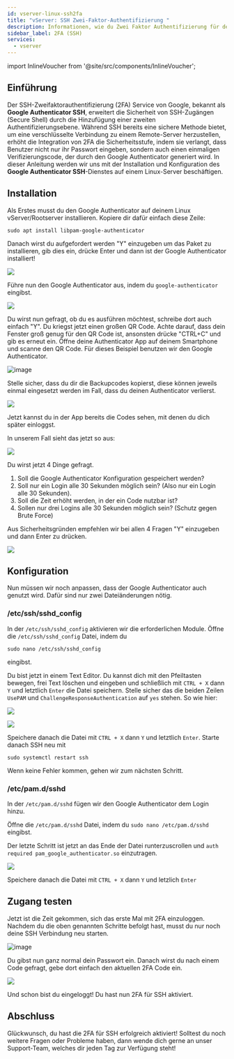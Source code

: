 ```yaml
---
id: vserver-linux-ssh2fa
title: "vServer: SSH Zwei-Faktor-Authentifizierung "
description: Informationen, wie du Zwei Faktor Authentifizierung für deinen Linux Server von ZAP-Hosting einrichten kannst - ZAP-Hosting.com Dokumentation
sidebar_label: 2FA (SSH)
services:
  - vserver
---
```


import InlineVoucher from '@site/src/components/InlineVoucher';

## Einführung

Der SSH-Zweifaktorauthentifizierung (2FA) Service von Google, bekannt als **Google Authenticator SSH**, erweitert die Sicherheit von SSH-Zugängen (Secure Shell) durch die Hinzufügung einer zweiten Authentifizierungsebene. Während SSH bereits eine sichere Methode bietet, um eine verschlüsselte Verbindung zu einem Remote-Server herzustellen, erhöht die Integration von 2FA die Sicherheitsstufe, indem sie verlangt, dass Benutzer nicht nur ihr Passwort eingeben, sondern auch einen einmaligen Verifizierungscode, der durch den Google Authenticator generiert wird. In dieser Anleitung werden wir uns mit der Installation und Konfiguration des **Google Authenticator SSH**-Dienstes auf einem Linux-Server beschäftigen.

<InlineVoucher />

## Installation

Als Erstes musst du den Google Authenticator auf deinem Linux vServer/Rootserver installieren.
Kopiere dir dafür einfach diese Zeile:

```
sudo apt install libpam-google-authenticator
```

Danach wirst du aufgefordert werden "Y" einzugeben um das Paket zu installieren, gib dies ein, drücke Enter und dann ist der Google Authenticator installiert!

![](https://user-images.githubusercontent.com/61839701/166183702-67a07bf3-e199-4f20-a166-9fed0f297d1c.pn)

Führe nun den Google Authenticator aus, indem du `google-authenticator` eingibst.

![](https://user-images.githubusercontent.com/61839701/166183758-869cf62d-a242-4365-9ca3-3bbeda553870.png)

Du wirst nun gefragt, ob du es ausführen möchtest, schreibe dort auch einfach "Y". Du kriegst jetzt einen großen QR Code.
Achte darauf, dass dein Fenster groß genug für den QR Code ist, ansonsten drücke "CTRL+C" und gib es erneut ein.
 Öffne deine Authenticator App auf deinem Smartphone und scanne den QR Code.
Für dieses Beispiel benutzen wir den Google Authenticator.

![image](https://user-images.githubusercontent.com/13604413/159171815-4a7368da-fab1-4284-9c90-e310a577dbbf.png)

Stelle sicher, dass du dir die Backupcodes kopierst, diese können jeweils einmal eingesetzt werden im Fall, dass du deinen Authenticator verlierst.

![](https://user-images.githubusercontent.com/61839701/166183779-055a3e93-1040-460a-a589-366d9c8bdedf.png)

Jetzt kannst du in der App bereits die Codes sehen, mit denen du dich später einloggst.

In unserem Fall sieht das jetzt so aus:

![](https://user-images.githubusercontent.com/61839701/166183807-7e5e04a2-8da6-4d2e-bd3b-a42c2baa045a.png)

Du wirst jetzt 4 Dinge gefragt.

1. Soll die Google Authenticator Konfiguration gespeichert werden?
2. Soll nur ein Login alle 30 Sekunden möglich sein? (Also nur ein Login alle 30 Sekunden).
3. Soll die Zeit erhöht werden, in der ein Code nutzbar ist?
4. Sollen nur drei Logins alle 30 Sekunden möglich sein? (Schutz gegen Brute Force)

Aus Sicherheitsgründen empfehlen wir bei allen 4 Fragen "Y" einzugeben und dann Enter zu drücken.

![](https://user-images.githubusercontent.com/61839701/166183833-fdb07942-51c2-446e-b87b-e0e0d839e6d4.png)



## Konfiguration

Nun müssen wir noch anpassen, dass der Google Authenticator auch genutzt wird. Dafür sind nur zwei Dateiänderungen nötig.

### /etc/ssh/sshd_config

In der `/etc/ssh/sshd_config` aktivieren wir die erforderlichen Module. Öffne die `/etc/ssh/sshd_config` Datei, indem du 

```
sudo nano /etc/ssh/sshd_config
```
eingibst.

Du bist jetzt in einem Text Editor. Du kannst dich mit den Pfeiltasten bewegen, frei Text löschen und eingeben und schließlich mit `CTRL + X` dann `Y` und letztlich `Enter` die Datei speichern. Stelle sicher das die beiden Zeilen `UsePAM` und `ChallengeResponseAuthentication` auf `yes` stehen. So wie hier:

![](https://user-images.githubusercontent.com/61839701/166183852-ea0dc9dd-b5db-40eb-b90e-6c53e71d0908.png)

![](https://user-images.githubusercontent.com/61839701/166183859-2fe15906-efec-4c62-b24f-a1b0fc364ebd.png)

Speichere danach die Datei mit `CTRL + X` dann `Y` und letztlich `Enter`. Starte danach SSH neu mit 

```
sudo systemctl restart ssh
```
Wenn keine Fehler kommen, gehen wir zum nächsten Schritt.

### /etc/pam.d/sshd

In der `/etc/pam.d/sshd` fügen wir den Google Authenticator dem Login hinzu.

Öffne die `/etc/pam.d/sshd` Datei, indem du `sudo nano /etc/pam.d/sshd` eingibst.

Der letzte Schritt ist jetzt an das Ende der Datei runterzuscrollen und `auth required pam_google_authenticator.so` einzutragen.

![](https://user-images.githubusercontent.com/61839701/166183887-7a683371-6ff5-4260-9300-4f79bcc29e60.png)

Speichere danach die Datei mit `CTRL + X` dann `Y` und letzlich `Enter`



## Zugang testen

Jetzt ist die Zeit gekommen, sich das erste Mal mit 2FA einzuloggen. Nachdem du die oben genannten Schritte befolgt hast, musst du nur noch deine SSH Verbindung neu starten.

![image](https://user-images.githubusercontent.com/13604413/159171829-90fb3349-c238-4558-818a-0657b87062e5.png)

Du gibst nun ganz normal dein Passwort ein. Danach wirst du nach einem Code gefragt, gebe dort einfach den aktuellen 2FA Code ein.

![](https://user-images.githubusercontent.com/61839701/166183906-b2d6e770-66fa-4096-a642-b3873470dc85.png)

Und schon bist du eingeloggt! Du hast nun 2FA für SSH aktiviert.



## Abschluss

Glückwunsch, du hast die 2FA für SSH erfolgreich aktiviert! Solltest du noch weitere Fragen oder Probleme haben, dann wende dich gerne an unser Support-Team, welches dir jeden Tag zur Verfügung steht! 